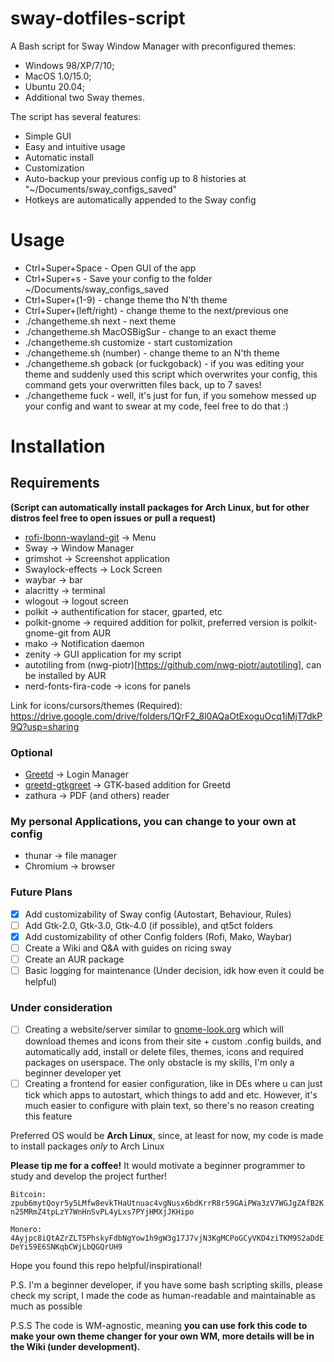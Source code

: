 # sway-dotfiles-script
A Bash script for Sway Window Manager with preconfigured themes:
* Windows 98/XP/7/10;
* MacOS 1.0/15.0;
* Ubuntu 20.04;
* Additional two Sway themes.

The script has several features:
* Simple GUI
* Easy and intuitive usage
* Automatic install
* Customization
* Auto-backup your previous config up to 8 histories at "~/Documents/sway_configs_saved"
* Hotkeys are automatically appended to the Sway config

# Usage
* Ctrl+Super+Space - Open GUI of the app
* Ctrl+Super+s - Save your config to the folder ~/Documents/sway_configs_saved
* Ctrl+Super+(1-9) - change theme tho N'th theme
* Ctrl+Super+(left/right) - change theme to the next/previous one
* ./changetheme.sh next - next theme
* ./changetheme.sh MacOSBigSur - change to an exact theme
* ./changetheme.sh customize - start customization
* ./changetheme.sh (number) - change theme to an N'th theme
* ./changetheme.sh goback (or fuckgoback) - if you was editing your theme and suddenly used this script which overwrites your config, this command gets your overwritten files back, up to 7 saves!
* ./changetheme fuck - well, it's just for fun, if you somehow messed up your config and want to swear at my code, feel free to do that :)

# Installation
## Requirements 
**(Script can automatically install packages for Arch Linux, but for other distros feel free to open issues or pull a request)**
* [rofi-lbonn-wayland-git](https://github.com/lbonn/rofi) -> Menu
* Sway -> Window Manager
* grimshot -> Screenshot application
* Swaylock-effects -> Lock Screen
* waybar -> bar
* alacritty -> terminal
* wlogout -> logout screen
* polkit -> authentification for stacer, gparted, etc
* polkit-gnome -> required addition for polkit, preferred version is polkit-gnome-git from AUR
* mako -> Notification daemon
* zenity -> GUI application for my script
* autotiling from (nwg-piotr)[https://github.com/nwg-piotr/autotiling], can be installed by AUR
* nerd-fonts-fira-code -> icons for panels

Link for icons/cursors/themes (Required): https://drive.google.com/drive/folders/1QrF2_8l0AQaOtExoguOcq1iMjT7dkP9Q?usp=sharing
### Optional
* [Greetd](https://git.sr.ht/~kennylevinsen/greetd) -> Login Manager
* [greetd-gtkgreet](https://git.sr.ht/~kennylevinsen/gtkgreet) -> GTK-based addition for Greetd 
* zathura -> PDF (and others) reader
### My personal Applications, you can change to your own at config
* thunar -> file manager
* Chromium -> browser

### Future Plans
- [X] Add customizability of Sway config (Autostart, Behaviour, Rules)
- [ ] Add Gtk-2.0, Gtk-3.0, Gtk-4.0 (if possible), and qt5ct folders
- [X] Add customizability of other Config folders (Rofi, Mako, Waybar)
- [ ] Create a Wiki and Q&A with guides on ricing sway
- [ ] Create an AUR package
- [ ] Basic logging for maintenance (Under decision, idk how even it could be helpful)

### Under consideration
- [ ] Creating a website/server similar to [gnome-look.org](https://www.gnome-look.org/) which will download themes and icons from their site + custom .config builds, and automatically add, install or delete files, themes, icons and required packages on userspace. The only obstacle is my skills, I'm only a beginner developer yet
- [ ] Creating a frontend for easier configuration, like in DEs where u can just tick which apps to autostart, which things to add and etc. However, it's much easier to configure with plain text, so there's no reason creating this feature

Preferred OS would be **Arch Linux**, since, at least for now, my code is made to install packages *only* to Arch Linux

**Please tip me for a coffee!** It would motivate a beginner programmer to study and develop the project further!

`Bitcoin: zpub6mytQoyr5y5LMfw8evkTHaUtnuac4vgNusx6bdKrrR8r59GAiPWa3zV7WGJgZAfB2Kn25MRmZ4tpLzY7WnHnSvPL4yLxs7PYjHMXjJKHipo`

`Monero: 4Ayjpc8iQtAZrZLT5PhskyFdbNgYow1h9gW3g17J7vjN3KgMCPoGCyVKD4ziTKM9S2aDdEDeYi59E6SNKqbCWjLbQGQrUH9`

Hope you found this repo helpful/inspirational!

P.S. I'm a beginner developer, if you have some bash scripting skills, please check my script, I made the code as human-readable and maintainable as much as possible

P.S.S The code is WM-agnostic, meaning **you can use fork this code to make your own theme changer for your own WM, more details will be in the Wiki (under development).**
